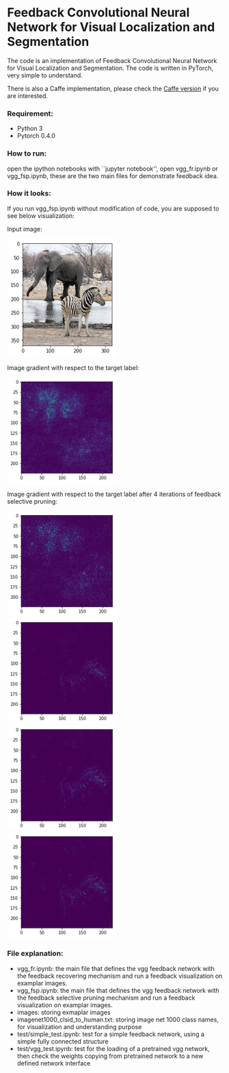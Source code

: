 # Feedback Convolutional Neural Network for Visual Localization and Segmentation

The code is an implementation of Feedback Convolutional Neural Network for Visual Localization and Segmentation. The code is written in PyTorch, very simple to understand.

There is also a Caffe implementation, please check the [Caffe version](https://github.com/caochunshui/FeedbackCNN-demo) if you are interested.

### Requirement:
- Python 3
- Pytorch 0.4.0

### How to run:

open the ipython notebooks with ``jupyter notebook'', open vgg_fr.ipynb or vgg_fsp.ipynb, these are the two main files for demonstrate feedback idea.


### How it looks:

If you run vgg_fsp.ipynb without modification of code, you are supposed to see below visualization:

Input image:

<img src="figure/image.png" width="256">

Image gradient with respect to the target label:

<img src="figure/ff.png" width="256">

Image gradient with respect to the target label after 4 iterations of feedback selective pruning:

<img src="figure/fb_1.png" width="256"> <img src="figure/fb_2.png" width="256"> <img src="figure/fb_3.png" width="256"> <img src="figure/fb_4.png" width="256">

### File explanation:

- vgg_fr.ipynb: the main file that defines the vgg feedback network with the feedback recovering mechanism and run a feedback visualization on examplar images.
- vgg_fsp.ipynb: the main file that defines the vgg feedback network with the feedback selective pruning mechanism and run a feedback visualization on  examplar images.
- images: storing exmaplar images
- imagenet1000_clsid_to_human.txt: storing image net 1000 class names, for visualization and understanding purpose
- test/simple_test.ipynb: test for a simple feedback network, using a simple fully connected structure
- test/vgg_test.ipynb: test for the loading of a pretrained vgg network, then check the weights copying from pretrained network to a new defined network interface
